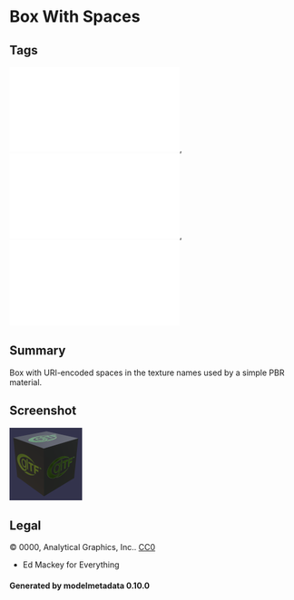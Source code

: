 # Box With Spaces

## Tags

![sharable](./README-sharable.md), ![no-author](./README-no-author.md), ![issues](./README-issues.md)

## Summary

Box with URI-encoded spaces in the texture names used by a simple PBR material.

## Screenshot

![screenshot](screenshot/screenshot.png)

## Legal

&copy; 0000, Analytical Graphics, Inc.. [CC0](https://creativecommons.org/publicdomain/zero/1.0/legalcode)

 - Ed Mackey for Everything

#### Generated by modelmetadata 0.10.0